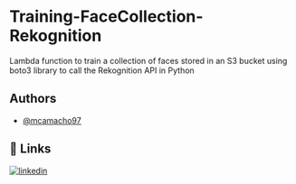 # Training-FaceCollection-Rekognition

Lambda function to train a collection of faces stored in an S3 bucket using boto3 library to call the Rekognition API in Python
## Authors

- [@mcamacho97](https://github.com/mcamacho97)


## 🔗 Links

[![linkedin](https://img.shields.io/badge/linkedin-0A66C2?style=for-the-badge&logo=linkedin&logoColor=white)](https://www.linkedin.com/in/mcamacho-dev/)


